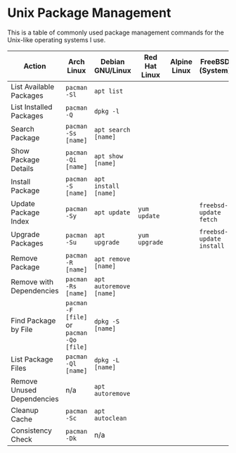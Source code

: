 # Unix Package Management

This is a table of commonly used package management commands for the Unix-like
operating systems I use.


| Action                     | Arch Linux                                | Debian GNU/Linux        | Red Hat Linux | Alpine Linux | FreeBSD (System)         | FreeBSD (Ports) | OpenBSD              |
|----------------------------|-------------------------------------------|-------------------------|---------------|--------------|--------------------------|-----------------|----------------------|
| List Available Packages    | `pacman -Sl`                              | `apt list`              |               |              |                          |                 |                      |
| List Installed Packages    | `pacman -Q`                               | `dpkg -l`               |               |              |                          |                 | `pkg_info`           |
| Search Package             | `pacman -Ss [name]`                       | `apt search [name]`     |               |              |                          |                 | `pkg_info -Q [name]` |
| Show Package Details       | `pacman -Qi [name]`                       | `apt show [name]`       |               |              |                          |                 |
| Install Package            | `pacman -S [name]`                        | `apt install [name]`    |               |              |                          |                 | `pkg_add [name]`     |
| Update Package Index       | `pacman -Sy`                              | `apt update`            | `yum update`  |              | `freebsd-update fetch`   |                 |
| Upgrade Packages           | `pacman -Su`                              | `apt upgrade`           | `yum upgrade` |              | `freebsd-update install` | `pkg upgrade`   | `pkg_add -u`         |
| Remove Package             | `pacman -R [name]`                        | `apt remove [name]`     |               |              |                          |                 | `pkg_delete [name]`  |
| Remove with Dependencies   | `pacman -Rs [name]`                       | `apt autoremove [name]` |               |              |                          |                 | `pkg_delete [name]`  |
| Find Package by File       | `pacman -F [file]` or `pacman -Qo [file]` | `dpkg -S [name]`        |               |              |                          |                 |                      |
| List Package Files         | `pacman -Ql [name]`                       | `dpkg -L [name]`        |               |              |                          |                 | `pkg_info -L [name]` |
| Remove Unused Dependencies | n/a                                       | `apt autoremove`        |               |              |                          |                 | `pkg_delete -a`      |
| Cleanup Cache              | `pacman -Sc`                              | `apt autoclean`         |               |              |                          |                 |                      |
| Consistency Check          | `pacman -Dk`                              | n/a                     |               |              |                          |                 |                      |
